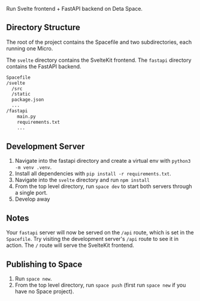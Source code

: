 Run Svelte frontend + FastAPI backend on Deta Space.

## Directory Structure

The root of the project contains the Spacefile and two subdirectories, each running one Micro.

The `svelte` directory contains the SvelteKit frontend. The `fastapi` directory contains the FastAPI backend.

```txt
Spacefile
/svelte
  /src
  /static
  package.json
  ...
/fastapi
    main.py
    requirements.txt
    ...
```

## Development Server

1. Navigate into the fastapi directory and create a virtual env with `python3 -m venv .venv`.
2. Install all dependencies with `pip install -r requirements.txt`.
3. Navigate into the `svelte` directory and run `npm install`
4. From the top level directory, run `space dev` to start both servers through a single port.
5. Develop away

## Notes

Your `fastapi` server will now be served on the `/api` route, which is set in the `Spacefile`. Try visiting the development server's `/api` route to see it in action. The `/` route will serve the SvelteKit frontend.

## Publishing to Space

1. Run `space new`.
2. From the top level directory, run `space push` (first run `space new` if you have no Space project).


